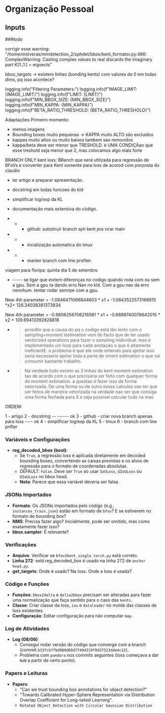 # Organização Pessoal

## Inputs

###todo

corrigir esse warning: "/home/mstveras/mmdetection_2/sphdet/bbox/kent_formator.py:486: ComplexWarning: Casting complex values to real discards the imaginary part K[1:,1:] = eigvects"

bbox_targets -> existem linhas (bonding kents) com valores de 0 em todas dims, pq isso acontece?

  logging.info("Filtering Parameters:")
    logging.info(f"IMAGE_LIMIT: {IMAGE_LIMIT}")
    logging.info(f"LIMIT: {LIMIT}")
    logging.info(f"MIN_BBOX_SIZE: {MIN_BBOX_SIZE}")
    logging.info(f"MIN_KAPPA: {MIN_KAPPA}")
    logging.info(f"BETA_RATIO_THRESHOLD: {BETA_RATIO_THRESHOLD}")

Adaptações Primeiro momento:
 - menos imagens
 - Bounding boxes muito pequenas -> KAPPA muito ALTO são excluidos
 - kappas muito altos ou muito baixos tambem sao removidos
 - kappa/beta  deve ser menor que TRESHOLD. é UMA CONDIÇÃao que esse treshold seja menor que 2, mas colocamos algo mais forte
 
 BRANCH ONLY kent loss: BRanch que será utilizada para regressão de BFoVs e converter para Kent somente para loss de acorod com porposta do claudio


- ler artigo e preparar apresentação.

- docstring em todas funcoes do kld

 - simplificar log/exp da KL

 - documentação mais extensiva do código.
 - - - github: substiruir branch sph kent pra virar main
 - - - incialização automatica do tmux
 - - - manter branch com line profiler.


viagem para floripa: quinta dia 5 de setembro

- ----- se ligar que eixtem diferenças no codigo quando roda com ou sem a gpu. Sem a gpu ta dando erro Nan no kld. Com a gpu nao da erro nennhum. tentar rodar semrpe com a gpu.


New 4th parameter = -1.0846471066844603 * x1 + -1.0843522573166815 *x2+ 126.34038381373834


New 4th parameter = -0.9806256706216581 * x1 + -0.6889740078642015 * x2 + 109.69413392828818


- > acredito que a causa do pq o codigo está tão lento com o sampling+moment testimation vem do facto que de ter usado vectorized operations para fazer o sampling inidividual. mas é implementado um loop para cada anotação o que é altamente ineficientE. o problema é que até onde entendo para ajeitar isso seria necessario ajeitar toda a parte de oment estimation o que vai consumir bastante trabalho.

 - > Na verdade tudo exceto as 3 linhas do kent moment estimation tao de acordo com o que precisaria ser feito com qualquer forma de moment estimation. a questao é fazer isso de forma vetorizada. De uma forma ou de outra esses calculos vao ter que ser feitos de maneira vetorizada na verdade  nao ser que consiga uma forma fechada para S e seja possivel calcular tudo na mao

ORDEM:

1 - artigo
2 - docstring   -- ------ ok
3 - github - criar nova branch apenas para loss  ---- ok
4 - simplificar log/exp da KL 
5 - tmux
6 - branch com line prifler



### Variáveis e Configurações
- **reg_decoded_bbox (bool)**: 
  - Se `True`, a regressão loss é aplicada diretamente em decoded bounding boxes, convertendo as caixas previstas e os alvos de regressão para o formato de coordenadas absolutas. 
  - DEFAULT: `False`. Deve ser `True` ao usar `IoULoss`, `GIoULoss` ou `DIoULoss` no bbox head.
  - **Nota**: Parece que essa variável deveria ser falsa.

### JSONs Importados
- **Formato**: Os JSONs importados pelo código (e.g., `instances_train.json`) estão em formato de `bfov`? E se estiverem no formato de bounding box?
- **NMS**: Precisa fazer algo? Inicialmente, pode ser omitido, mas como exatamente fazer isso?
- **bbox.sampler**: É relevante?

### Verificações
- **Arquivo**: Verificar se `bfov2kent_single_torch.py` está correto.
- **Linha 272**: seld.reg_decoded_box é usado na linha 272 de `anchor head.py`.
- **get_targets**: Onde é usado? Na loss. Onde a loss é usada?

### Código e Funções
- **Funções**: `bbox2delta` e `delta2bbox` precisam ser alteradas para fazer uma normalização que faça sentido para o caso das `kents`.
- **Classe**: Criar classe da loss, `iou` e `dataloader` no molde das classes de loss existentes.
- **Configuração**: Editar configuração para não computar `map`.

### Log de Atividades
- **Log (08/06)**:
  - Consegui rodar versão do código que converge com a branch (commit `b33fcbffbd980d09d7f494319f8d37523dde4c12`).
  - Problema com `pandora` nos commits seguintes (loss começava a dar `NaN` a partir de certo ponto).

### Papers e Leituras
- **Papers**:
  - "Can we trust bounding box annotations for object detection?"
  - "Towards Calibrated Hyper-Sphere Representation via Distribution Overlap Coefficient for Long-tailed Learning".
  - `Rotated Object Detection with Circular Gaussian Distribution`